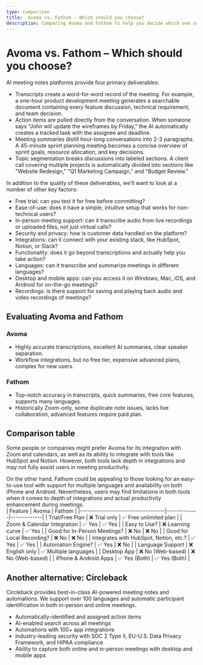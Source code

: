 ```yaml
---
type: comparison
title:  Avoma vs. Fathom – Which should you choose?
description: Comparing Avoma and Fathom to help you decide which one suits your needs better.
---
```


# Avoma vs. Fathom – Which should you choose?  
AI meeting notes platforms provide four primary deliverables:  
  
* Transcripts create a word-for-word record of the meeting. For example, a one-hour product development meeting generates a searchable document containing every feature discussion, technical requirement, and team decision.  
* Action items are pulled directly from the conversation. When someone says "John will update the wireframes by Friday," the AI automatically creates a tracked task with the assignee and deadline.  
* Meeting summaries distill hour-long conversations into 2-3 paragraphs. A 45-minute sprint planning meeting becomes a concise overview of sprint goals, resource allocation, and key decisions.  
* Topic segmentation breaks discussions into labeled sections. A client call covering multiple projects is automatically divided into sections like "Website Redesign," "Q1 Marketing Campaign," and "Budget Review."  
  
In addition to the quality of these deliverables, we'll want to look at a number of other key factors:  
  
* Free trial: can you test it for free before committing?  
* Ease-of-use: does it have a simple, intuitive setup that works for non-technical users?  
* In-person meeting support: can it transcribe audio from live recordings or uploaded files, not just virtual calls?  
* Security and privacy: how is customer data handled on the platform?  
* Integrations: can it connect with your existing stack, like HubSpot, Notion, or Slack?  
* Functionality: does it go beyond transcriptions and actually help you take action?  
* Languages: can it transcribe and summarize meetings in different languages?  
* Desktop and mobile apps: can you access it on Windows, Mac, iOS, and Android for on-the-go meetings?  
* Recordings: is there support for saving and playing back audio and video recordings of meetings?    
## Evaluating Avoma and Fathom  
### Avoma
- Highly accurate transcriptions, excellent AI summaries, clear speaker separation.
- Workflow integrations, but no free tier, expensive advanced plans, complex for new users.

### Fathom
- Top-notch accuracy in transcripts, quick summaries, free core features, supports many languages.
- Historically Zoom-only, some duplicate note issues, lacks live collaboration, advanced features require paid plan.  
## Comparison table    
Some people or companies might prefer Avoma for its integration with Zoom and calendars, as well as its ability to integrate with tools like HubSpot and Notion. However, both tools lack depth in integrations and may not fully assist users in meeting productivity.

On the other hand, Fathom could be appealing to those looking for an easy-to-use tool with support for multiple languages and availability on both iPhone and Android. Nevertheless, users may find limitations in both tools when it comes to depth of integrations and actual productivity enhancement during meetings.  
| Feature                           | Avoma       | Fathom      |
|-----------------------------------|-------------|-------------|
| Trial/Free Plan                   | ❌ Trial only | ✅ Free unlimited plan |
| Zoom & Calendar Integration        | ✅ Yes       | ✅ Yes       |
| Easy to Use?                       | ❌ Learning curve | ✅ Yes       |
| Good for In-Person Meetings?       | ❌ No        | ❌ No        |
| Good for Local Recording?          | ❌ No        | ❌ No        |
| Integrates with HubSpot, Notion, etc.? | ✅ Yes       | ✅ Yes       |
| Automation Engine?                 | ✅ Yes       | ❌ No        |
| Language Support                   | ❌ English only | ✅ Multiple languages |
| Desktop App                       | ❌ No (Web-based) | ❌ No (Web-based) |
| iPhone & Android Apps              | ✅ Yes (Both) | ✅ Yes (Both) |  
## Another alternative: Circleback  
Circleback provides best-in-class AI-powered meeting notes and automations. We support over 100 languages and automatic participant identification in both in-person and online meetings.  
  
* Automatically-identified and assigned action items  
* AI-enabled search across all meetings  
* Automations with 100+ app integrations  
* Industry-leading security with SOC 2 Type II, EU-U.S. Data Privacy Framework, and HIPAA compliance  
* Ability to capture both online and in-person meetings with desktop and mobile apps  
